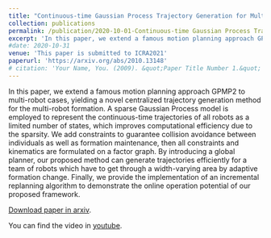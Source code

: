 ```yaml
---
title: "Continuous-time Gaussian Process Trajectory Generation for Multi-robot Formation via Probabilistic Inference"
collection: publications
permalink: /publication/2020-10-01-Continuous-time Gaussian Process Trajectory Generation for Multi-robot Formation via Probabilistic-Inference
excerpt: 'In this paper, we extend a famous motion planning approach GPMP2 to multi-robot cases. Our proposed method can generate trajectories efficiently for a team of robots which have to get through a width-varying area by adaptive formation change.'
#date: 2020-10-31
venue: 'This paper is submitted to ICRA2021'
paperurl: 'https://arxiv.org/abs/2010.13148'
# citation: 'Your Name, You. (2009). &quot;Paper Title Number 1.&quot; <i>Journal 1</i>. 1(1).'
---
```

In this paper, we extend a famous motion planning approach GPMP2 to multi-robot cases, yielding a novel centralized trajectory generation method for the multi-robot formation. A sparse Gaussian Process model is employed to represent the continuous-time trajectories of all robots as a limited number of states, which improves computational efficiency due to the sparsity. We add constraints to guarantee collision avoidance between individuals as well as formation maintenance, then all constraints and kinematics are formulated on a factor graph. By introducing a global planner, our proposed method can generate trajectories efficiently for a team of robots which have to get through a width-varying area by adaptive formation change. Finally, we provide the implementation of an incremental replanning algorithm to demonstrate the online operation potential of our proposed framework.

[Download paper in arxiv](https://arxiv.org/abs/2010.13148).

You can find the video in [youtube](https://www.youtube.com/watch?v=HnDMxi9lBzk).
